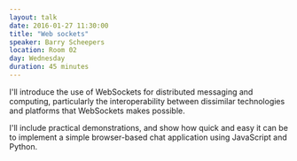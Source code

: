 ```yaml
---
layout: talk
date: 2016-01-27 11:30:00
title: "Web sockets"
speaker: Barry Scheepers
location: Room 02
day: Wednesday
duration: 45 minutes
---
```


I'll introduce the use of WebSockets for distributed messaging and
computing, particularly the interoperability between dissimilar technologies and
platforms that WebSockets makes possible.

I'll include practical demonstrations, and show how quick and easy it can be to implement a simple
browser-based chat application using JavaScript and Python.
